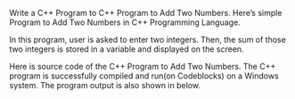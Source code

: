 Write a C++ Program to C++ Program to Add Two Numbers. Here’s simple Program to Add Two Numbers in C++ Programming Language.

In this program, user is asked to enter two integers. Then, the sum of those two integers is stored in a variable and displayed on the screen.

Here is source code of the C++ Program to Add Two Numbers. The C++ program is successfully compiled and run(on Codeblocks) on a Windows system. The program output is also shown in below.
